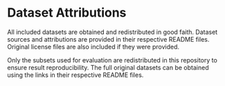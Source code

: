 # Dataset Attributions

All included datasets are obtained and redistributed in good faith. Dataset sources and attributions are provided in their respective README files. Original license files are also included if they were provided.

Only the subsets used for evaluation are redistributed in this repository to ensure result reproducibility. The full original datasets can be obtained using the links in their respective README files.